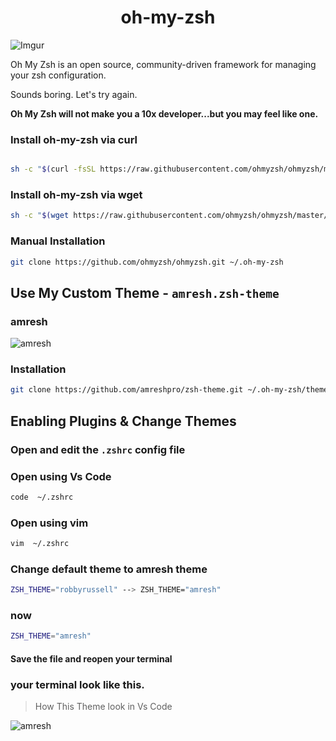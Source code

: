 <h1 align="center">oh-my-zsh</h1>

![Imgur](https://i.imgur.com/SM441j1.png)

Oh My Zsh is an open source, community-driven framework for managing your zsh configuration.

Sounds boring. Let's try again.

**Oh My Zsh will not make you a 10x developer...but you may feel like one.**



### Install oh-my-zsh via curl

```bash

sh -c "$(curl -fsSL https://raw.githubusercontent.com/ohmyzsh/ohmyzsh/master/tools/install.sh)"

```

### Install oh-my-zsh via wget

```bash
sh -c "$(wget https://raw.githubusercontent.com/ohmyzsh/ohmyzsh/master/tools/install.sh -O -)"
```
### Manual Installation 

```sh
git clone https://github.com/ohmyzsh/ohmyzsh.git ~/.oh-my-zsh
```

## Use My Custom Theme - ```amresh.zsh-theme```

### amresh

![amresh](https://i.imgur.com/aT6Od6S.png)


### Installation

```sh
git clone https://github.com/amreshpro/zsh-theme.git ~/.oh-my-zsh/themes/
```


## Enabling Plugins & Change Themes

### Open and edit the ```.zshrc``` config file

### Open using Vs Code

```sh
code  ~/.zshrc
```
### Open using vim
```sh
vim  ~/.zshrc
```


### Change default theme to amresh theme

```sh
ZSH_THEME="robbyrussell" --> ZSH_THEME="amresh"
```

### now
```sh
ZSH_THEME="amresh"
```

#### Save the file and reopen your terminal

### your terminal look like this.

> How This Theme look in Vs Code

![amresh](https://i.imgur.com/SM441j1.png)
